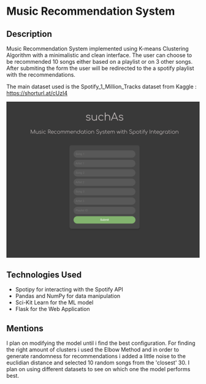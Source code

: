 # Music Recommendation System

## Description

Music Recommendation System implemented using K-means Clustering Algorithm with a minimalistic and clean interface. The user can choose to be recommended 10 songs either based on a playlist or on 3 other songs. After submiting the form the user will be redirected to the a spotify playlist with the recommendations.

The main dataset used is the Spotify_1_Million_Tracks dataset from Kaggle : https://shorturl.at/cUzI4

![alt text](https://github.com/cosminstr/Music-Recommendation-System/blob/main/resources/webapp.png)

## Technologies Used

- Spotipy for interacting with the Spotify API
- Pandas and NumPy for data manipulation
- Sci-Kit Learn for the ML model
- Flask for the Web Application

## Mentions

I plan on modifying the model until i find the best configuration. For finding the right amount of clusters i used the Elbow Method and in order to generate randomness for recommendations i added a little noise to the euclidian distance and selected 10 random songs from the 'closest' 30. I plan on using different datasets to see on which one the model performs best.


